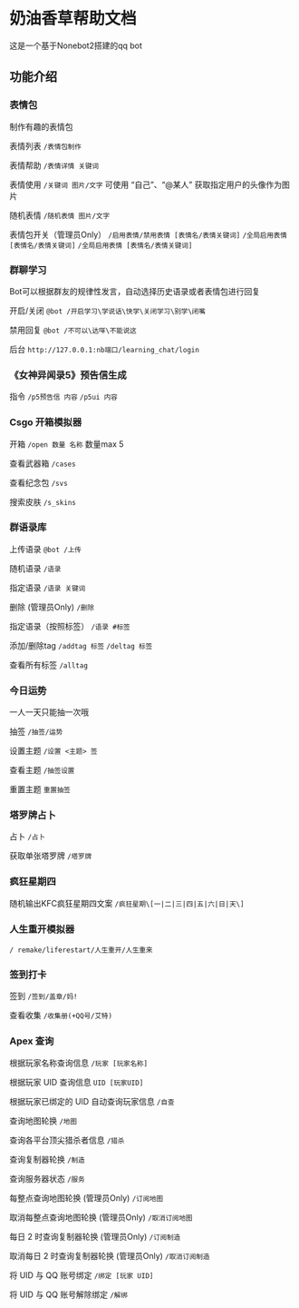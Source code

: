 # 奶油香草帮助文档

这是一个基于Nonebot2搭建的qq bot

## 功能介绍

### 表情包 
制作有趣的表情包

表情列表
`/表情包制作`

表情帮助
`/表情详情 关键词`

表情使用
`/关键词 图片/文字`
可使用 “自己”、“@某人” 获取指定用户的头像作为图片

随机表情
`/随机表情 图片/文字`

表情包开关（管理员Only）
`/启用表情/禁用表情 [表情名/表情关键词]`
`/全局启用表情 [表情名/表情关键词]`
`/全局启用表情 [表情名/表情关键词]`

### 群聊学习
Bot可以根据群友的规律性发言，自动选择历史语录或者表情包进行回复

开启/关闭
`@bot /开启学习\学说话\快学\关闭学习\别学\闭嘴`

禁用回复
`@bot /不可以\达咩\不能说这`

后台
`http://127.0.0.1:nb端口/learning_chat/login`

###  《女神异闻录5》预告信生成
指令
`/p5预告信 内容`
`/p5ui 内容`

### Csgo 开箱模拟器
开箱
`/open 数量 名称`
数量max 5

查看武器箱
`/cases`

查看纪念包
`/svs`

搜索皮肤
`/s_skins`

###  群语录库
上传语录
`@bot /上传`

随机语录
`/语录`

指定语录
`/语录 关键词`

删除 (管理员Only)
`/删除`

指定语录（按照标签）
`/语录 #标签`

添加/删除tag
`/addtag 标签`
`/deltag 标签`

查看所有标签
`/alltag`

### 今日运势
一人一天只能抽一次哦

抽签
`/抽签/运势`

设置主题
`/设置 <主题> 签`

查看主题
`/抽签设置`

重置主题
`重置抽签`

### 塔罗牌占卜
占卜
`/占卜`

获取单张塔罗牌
`/塔罗牌`

### 疯狂星期四
随机输出KFC疯狂星期四文案
`/疯狂星期\[一|二|三|四|五|六|日|天\]`

### 人生重开模拟器
`/ remake/liferestart/人生重开/人生重来`

### 签到打卡
签到
`/签到/盖章/妈!`

查看收集
`/收集册(+QQ号/艾特)`

### Apex 查询
根据玩家名称查询信息
`/玩家 [玩家名称]`

根据玩家 UID 查询信息
`UID [玩家UID]`

根据玩家已绑定的 UID 自动查询玩家信息
`/自查`

查询地图轮换
`/地图`

查询各平台顶尖猎杀者信息
`/猎杀`

查询复制器轮换
`/制造`

查询服务器状态
`/服务`

每整点查询地图轮换 (管理员Only)
`/订阅地图`

取消每整点查询地图轮换 (管理员Only)
`/取消订阅地图`

每日 2 时查询复制器轮换 (管理员Only)
`/订阅制造`

取消每日 2 时查询复制器轮换 (管理员Only)
`/取消订阅制造`

将 UID 与 QQ 账号绑定
`/绑定 [玩家 UID]`

将 UID 与 QQ 账号解除绑定
`/解绑`
